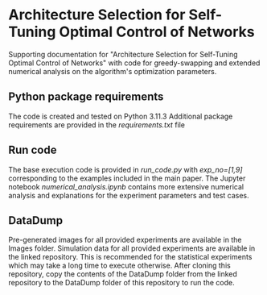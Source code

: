 # Architecture Selection for Self-Tuning Optimal Control of Networks

Supporting documentation for "Architecture Selection for Self-Tuning Optimal Control of Networks" with code for greedy-swapping and extended numerical analysis on the algorithm's optimization parameters.

## Python package requirements
The code is created and tested on Python 3.11.3
Additional package requirements are provided in the *requirements.txt* file

## Run code
The base execution code is provided in *run_code.py* with *exp_no=[1,9]* corresponding to the examples included in the main paper.
The Jupyter notebook *numerical_analysis.ipynb* contains more extensive numerical analysis and explanations for the experiment parameters and test cases.

## DataDump
Pre-generated images for all provided experiments are available in the Images folder. Simulation data for all provided experiments are available in the linked repository. This is recommended for the statistical experiments which may take a long time to execute otherwise.
After cloning this repository, copy the contents of the DataDump folder from the linked repository to the DataDump folder of this repository to run the code.
